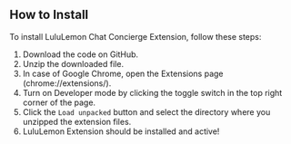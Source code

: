 ## How to Install

To install LuluLemon Chat Concierge Extension, follow these steps:

1. Download the code on GitHub.
2. Unzip the downloaded file.
3. In case of Google Chrome, open the Extensions page (chrome://extensions/).
4. Turn on Developer mode by clicking the toggle switch in the top right corner of the page.
5. Click the `Load unpacked` button and select the directory where you unzipped the extension files.
6. LuluLemon Extension should be installed and active!
